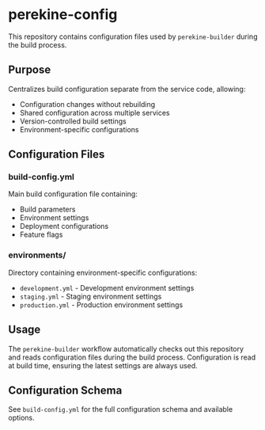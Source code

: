 # perekine-config

This repository contains configuration files used by `perekine-builder` during the build process.

## Purpose

Centralizes build configuration separate from the service code, allowing:
- Configuration changes without rebuilding
- Shared configuration across multiple services
- Version-controlled build settings
- Environment-specific configurations

## Configuration Files

### build-config.yml

Main build configuration file containing:
- Build parameters
- Environment settings
- Deployment configurations
- Feature flags

### environments/

Directory containing environment-specific configurations:
- `development.yml` - Development environment settings
- `staging.yml` - Staging environment settings  
- `production.yml` - Production environment settings

## Usage

The `perekine-builder` workflow automatically checks out this repository and reads configuration files during the build process. Configuration is read at build time, ensuring the latest settings are always used.

## Configuration Schema

See `build-config.yml` for the full configuration schema and available options.
